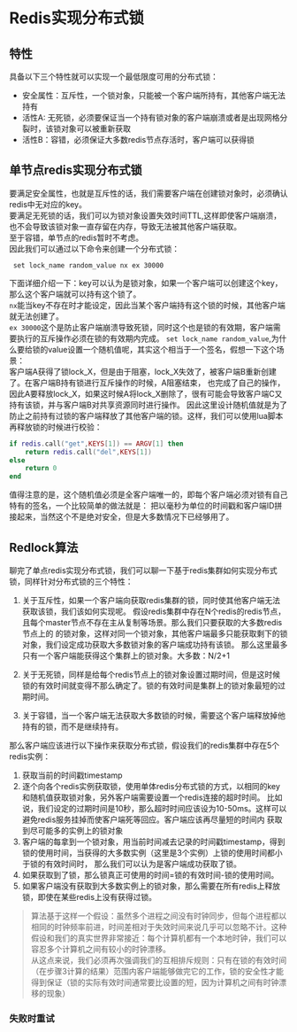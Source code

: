 # Redis实现分布式锁

## 特性

具备以下三个特性就可以实现一个最低限度可用的分布式锁：

- 安全属性：互斥性，一个锁对象，只能被一个客户端所持有，其他客户端无法持有
- 活性A: 无死锁，必须要保证当一个持有锁对象的客户端崩溃或者是出现网格分裂时，该锁对象可以被重新获取
- 活性B：容错，必须保证大多数redis节点存活时，客户端可以获得锁

## 单节点redis实现分布式锁

要满足安全属性，也就是互斥性的话，我们需要客户端在创建锁对象时，必须确认redis中无对应的key。  
要满足无死锁的话，我们可以为锁对象设置失效时间TTL,这样即使客户端崩溃，也不会导致该锁对象一直存留在内存，导致无法被其他客户端获取。  
至于容错，单节点的redis暂时不考虑。  
因此我们可以通过以下命令来创建一个分布式锁：

```redis
 set lock_name random_value nx ex 30000
```

下面详细介绍一下：key可以认为是锁对象，如果一个客户端可以创建这个key，那么这个客户端就可以持有这个锁了。  
`nx`能当key不存在时才能设定，因此当某个客户端持有这个锁的时候，其他客户端就无法创建了。  
`ex 30000`这个是防止客户端崩溃导致死锁，同时这个也是锁的有效期，客户端需要执行的互斥操作必须在锁的有效期内完成。
`set lock_name random_value`,为什么要给锁的value设置一个随机值呢，其实这个相当于一个签名，假想一下这个场景：  
客户端A获得了锁lock_X，但是由于阻塞，lock_X失效了，被客户端B重新创建了。在客户端B持有锁进行互斥操作的时候，A阻塞结束，
也完成了自己的操作，因此A要释放lock_X，如果这时候A将lock_X删除了，很有可能会导致客户端C又持有该锁，并与客户端B对共享资源同时进行操作。
因此这里设计随机值就是为了防止之前持有过锁的客户端释放了其他客户端的锁。这样，我们可以使用lua脚本再释放锁的时候进行校验：

```lua
if redis.call("get",KEYS[1]) == ARGV[1] then
    return redis.call("del",KEYS[1])
else
    return 0
end
```

值得注意的是，这个随机值必须是全客户端唯一的，即每个客户端必须对锁有自己特有的签名，一个比较简单的做法就是： 把以毫秒为单位的时间戳和客户端ID拼接起来，当然这个不是绝对安全，但是大多数情况下已经够用了。

## Redlock算法

聊完了单点redis实现分布式锁，我们可以聊一下基于redis集群如何实现分布式锁，同样针对分布式锁的三个特性：

1. 关于互斥性，如果一个客户端向获取redis集群的锁，同时使其他客户端无法获取该锁，我们该如何实现呢。
   假设redis集群中存在N个redis的redis节点，且每个master节点不存在主从复制等场景。那么我们只要获取的大多数redis节点上的
   的锁对象，这样对同一个锁对象，其他客户端最多只能获取剩下的锁对象，我们设定成功获取大多数锁对象的客户端成功持有该锁。 那么这里最多只有一个客户端能获得这个集群上的锁对象。大多数：N/2+1

2. 关于无死锁，同样是给每个redis节点上的锁对象设置过期时间，但是这时候锁的有效时间就变得不那么确定了。锁的有效时间是集群上的锁对象最短的过期时间。

3. 关于容错，当一个客户端无法获取大多数锁的时候，需要这个客户端释放掉他持有的锁，而不是继续持有。

那么客户端应该进行以下操作来获取分布式锁，假设我们的redis集群中存在5个redis实例：

1. 获取当前的时间戳timestamp
2. 逐个向各个redis实例获取锁，使用单体redis分布式锁的方式，以相同的key和随机值获取锁对象，另外客户端需要设置一个redis连接的超时时间。
   比如说，我们设定的过期时间是10秒，那么超时时间应该设为10-50ms。这样可以避免redis服务挂掉而使客户端死等回应。客户端应该再尽量短的时间内 获取到尽可能多的实例上的锁对象
3. 客户端的每拿到一个锁对象，用当前时间减去记录的时间戳timestamp，得到锁的使用时间，当获得的大多数实例（这里是3个实例）上锁的使用时间都小于锁的有效时间时， 那么我们可以认为是客户端成功获取了锁。
4. 如果获取到了锁，那么锁真正可使用的时间=锁的有效时间-锁的使用时间。
5. 如果客户端没有获取到大多数实例上的锁对象，那么需要在所有redis上释放锁，即使在某些redis上没有获得过锁。

>算法基于这样一个假设：虽然多个进程之间没有时钟同步，但每个进程都以相同的时钟频率前进，时间差相对于失效时间来说几乎可以忽略不计。这种假设和我们的真实世界非常接近：每个计算机都有一个本地时钟，我们可以容忍多个计算机之间有较小的时钟漂移。  
>从这点来说，我们必须再次强调我们的互相排斥规则：只有在锁的有效时间（在步骤3计算的结果）范围内客户端能够做完它的工作，锁的安全性才能得到保证（锁的实际有效时间通常要比设置的短，因为计算机之间有时钟漂移的现象）

### 失败时重试


